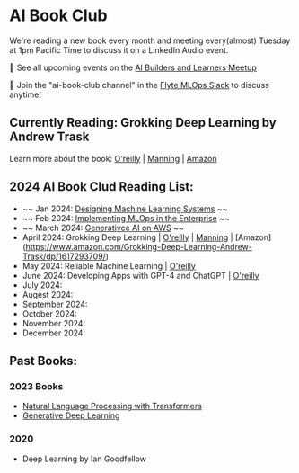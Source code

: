 # AI Book Club 

We're reading a new book every month and meeting every(almost) Tuesday at 1pm Pacific Time to discuss it on a LinkedIn Audio event.

📅 See all upcoming events on the [AI Builders and Learners Meetup](https://www.meetup.com/ai-builders-and-learners-seattle/)

💬 Join the "ai-book-club channel" in the [Flyte MLOps Slack](https://slack.flyte.org/) to discuss anytime!

## Currently Reading: Grokking Deep Learning by Andrew Trask

Learn more about the book: [O'reilly](https://learning.oreilly.com/library/view/grokking-deep-learning/9781617293702/) | [Manning](https://www.manning.com/books/grokking-deep-learning) | [Amazon](https://www.amazon.com/Grokking-Deep-Learning-Andrew-Trask/dp/1617293709/) 


## 2024 AI Book Clud Reading List:

- ~~ Jan 2024: [Designing Machine Learning Systems](https://learning.oreilly.com/library/view/designing-machine-learning/9781098107956/) ~~
- ~~ Feb 2024: [Implementing MLOps in the Enterprise](https://learning.oreilly.com/library/view/implementing-mlops-in/9781098136574/) ~~
- ~~ March 2024: [Generativce AI on AWS](https://learning.oreilly.com/library/view/generative-ai-on/9781098159214/) ~~
- April 2024: Grokking Deep Learning | [O'reilly](https://learning.oreilly.com/library/view/grokking-deep-learning/9781617293702/) | [Manning](https://www.manning.com/books/grokking-deep-learning) | [Amazon] (https://www.amazon.com/Grokking-Deep-Learning-Andrew-Trask/dp/1617293709/)
- May 2024: Reliable Machine Learning | [O'reilly](https://learning.oreilly.com/library/view/reliable-machine-learning/9781098106218/) 
- June 2024: Developing Apps with GPT-4 and ChatGPT | [O'reilly](https://learning.oreilly.com/library/view/developing-apps-with/9781098152475/)
- July 2024: 
- Augest 2024: 
- September 2024: 
- October 2024: 
- November 2024: 
- December 2024: 




## Past Books:

### 2023 Books
-  [Natural Language Processing with Transformers](https://learning.oreilly.com/library/view/natural-language-processing/9781098136789/)
-  [Generative Deep Learning](https://learning.oreilly.com/library/view/generative-deep-learning/9781098134174/)


### 2020
- Deep Learning by Ian Goodfellow






